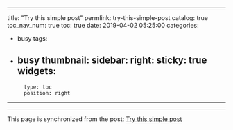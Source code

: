 
---
title: "Try this simple post"
permlink: try-this-simple-post
catalog: true
toc_nav_num: true
toc: true
date: 2019-04-02 05:25:00
categories:
- busy
tags:
- busy
thumbnail: 
sidebar:
    right:
        sticky: true
widgets:
    -
        type: toc
        position: right
---


 

- - -

This page is synchronized from the post: [Try this simple post](https://steemit.com/@andrewma/try-this-simple-post)
